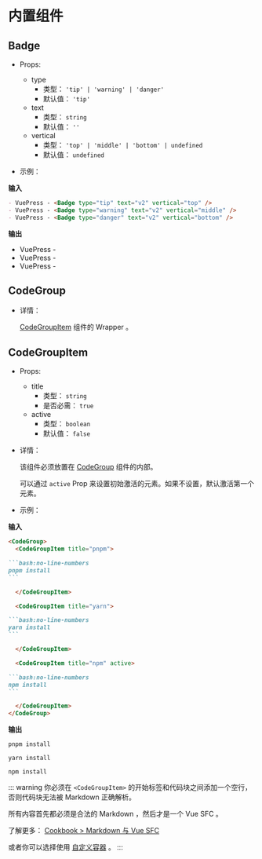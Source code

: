 # 内置组件

<NpmBadge package="@vuepress/theme-default" />

## Badge <Badge text="badge" />

- Props:

  - type
    - 类型： `'tip' | 'warning' | 'danger'`
    - 默认值： `'tip'`
  - text
    - 类型： `string`
    - 默认值： `''`
  - vertical
    - 类型： `'top' | 'middle' | 'bottom' | undefined`
    - 默认值： `undefined`

- 示例：

**输入**

```md
- VuePress - <Badge type="tip" text="v2" vertical="top" />
- VuePress - <Badge type="warning" text="v2" vertical="middle" />
- VuePress - <Badge type="danger" text="v2" vertical="bottom" />
```

**输出**

- VuePress - <Badge type="tip" text="v2" vertical="top" />
- VuePress - <Badge type="warning" text="v2" vertical="middle" />
- VuePress - <Badge type="danger" text="v2" vertical="bottom" />

## CodeGroup

- 详情：

  [CodeGroupItem](#codegroupitem) 组件的 Wrapper 。

## CodeGroupItem

- Props:

  - title
    - 类型： `string`
    - 是否必需： `true`
  - active
    - 类型： `boolean`
    - 默认值： `false`

- 详情：

  该组件必须放置在 [CodeGroup](#codegroup) 组件的内部。

  可以通过 `active` Prop 来设置初始激活的元素。如果不设置，默认激活第一个元素。

- 示例：

**输入**

````md
<CodeGroup>
  <CodeGroupItem title="pnpm">

```bash:no-line-numbers
pnpm install
```

  </CodeGroupItem>

  <CodeGroupItem title="yarn">

```bash:no-line-numbers
yarn install
```

  </CodeGroupItem>

  <CodeGroupItem title="npm" active>

```bash:no-line-numbers
npm install
```

  </CodeGroupItem>
</CodeGroup>
````

**输出**

<CodeGroup>
  <CodeGroupItem title="pnpm">

```bash:no-line-numbers
pnpm install
```

  </CodeGroupItem>

  <CodeGroupItem title="yarn">

```bash:no-line-numbers
yarn install
```

  </CodeGroupItem>

  <CodeGroupItem title="npm" active>

```bash:no-line-numbers
npm install
```

  </CodeGroupItem>
</CodeGroup>

::: warning
你必须在 `<CodeGroupItem>` 的开始标签和代码块之间添加一个空行，否则代码块无法被 Markdown 正确解析。

所有内容首先都必须是合法的 Markdown ，然后才是一个 Vue SFC 。

了解更多： [Cookbook > Markdown 与 Vue SFC](../../advanced/cookbook/markdown-and-vue-sfc.md)

或者你可以选择使用 [自定义容器](./markdown.md#自定义容器) 。
:::

